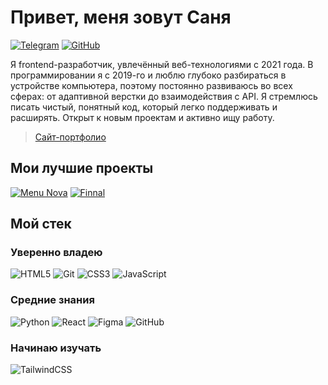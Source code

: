 # Привет, меня зовут Саня

[![Telegram](https://img.shields.io/badge/-@thisDevSasha-2675a6?style=flat&logo=telegram&logoColor=ffffff)](https://t.me/thisDevSasha)
[![GitHub](https://img.shields.io/badge/-@thisSasha-171717?style=flat&logo=github)](https://github.com/thisSasha)

Я frontend-разработчик, увлечённый веб-технологиями с 2021 года. В программировании я с 2019-го и люблю глубоко разбираться в устройстве компьютера, поэтому постоянно развиваюсь во всех сферах: от адаптивной верстки до взаимодействия с API. Я стремлюсь писать чистый, понятный код, который легко поддерживать и расширять. Открыт к новым проектам и активно ищу работу.

> [Сайт-портфолио](https://thisSasha.github.io/)

## Мои лучшие проекты

[![Menu Nova](https://svg.bookmark.style/api?url=https://github.com/menuNova/index&mode=light&style=horizontal)](https://github.com/menuNova/index)
[![Finnal](https://svg.bookmark.style/api?url=https://github.com/thisSasha/finansyinalogi&mode=light&style=horizontal)](https://github.com/thisSasha/finansyinalogi)

## Мой стек

### Уверенно владею

![HTML5](https://img.shields.io/badge/-HTML5-%23E44D27?style=flat&logo=html5&logoColor=ffffff)
![Git](https://img.shields.io/badge/-Git-%23F24E1E?style=flat&logo=git&logoColor=ffffff)
![CSS3](https://img.shields.io/badge/-CSS3-%231572B6?style=flat&logo=css3&logoColor=ffffff)
![JavaScript](https://img.shields.io/badge/-JavaScript-%23F7DF1E?style=flat&logo=javascript&logoColor=000000)

### Средние знания

![Python](https://img.shields.io/badge/-Python-%233776AB?style=flat&logo=python&logoColor=ffffff)
![React](https://img.shields.io/badge/-React-%2361DAFB?style=flat&logo=react&logoColor=000000)
![Figma](https://img.shields.io/badge/-Figma-%23F24E1E?style=flat&logo=figma&logoColor=ffffff)
![GitHub](https://img.shields.io/badge/-GitHub-%23181717?style=flat&logo=github&logoColor=ffffff)

### Начинаю изучать

![TailwindCSS](https://img.shields.io/badge/-TailwindCSS-%231a202c?style=flat-square&logo=tailwind-css)
